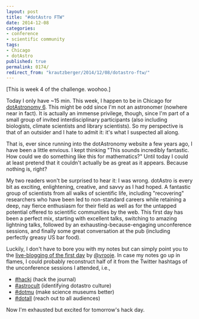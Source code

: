 ```yaml
---
layout: post
title: "#dotAstro FTW"
date: 2014-12-08
categories:
- conference
- scientific community
tags:
- Chicago
- dotAstro
published: true
permalink: 0174/
redirect_from: "krautzberger/2014/12/08/dotastro-ftw/"
---
```


[This is week 4 of the challenge. woohoo.]

Today I only have ~15 min. This week, I happen to be in Chicago for [dotAstronomy 6](http://dotAstronomy.com/six). This might be odd since I'm not an astronomer (nowhere near in fact). It is actually an immense privilege, though, since I'm part of a small group of invited interdisciplinary participants (also including biologists, climate scientists and library scientists). So my perspective is that of an outsider and I hate to admit it: it's what I suspected all along.

That is, ever since running into the dotAstronomy website a few years ago, I have been a little envious. I kept thinking "This sounds incredibly fantastic. How could we do something like this for mathematics?" Until today I could at least pretend that it couldn't actually be as great as it appears. Because nothing is, right?

My two readers won't be surprised to hear it: I was wrong. dotAstro is every bit as exciting, enlightening, creative, and savvy as I had hoped. A fantastic group of scientists from all walks of scientific life, including "recovering" researchers who have been led to non-standard careers while retaining a deep, nay fierce enthusiasm for their field as well as for the untapped potential offered to scientific communities by the web. This first day has been a perfect mix, starting with excellent talks, switching to amazing lightning talks, followed by an exhausting-because-engaging unconference sessions, and finally some great conversation at the pub (including perfectly greasy US bar food).

Luckily, I don't have to bore you with my notes but can simply point you to the [live-blogging of the first day](http://dotastronomy.com/blog/2014/12/astro-6-live-blog-day-1/) by [@vrooje](https://twitter.com/vrooje). In case my notes go up in flames, I could probably reconstruct half of it from the Twitter hashtags of the unconference sessions I attended, i.e.,

*   [#hackj](https://twitter.com/hashtag/hackj?src=hash) (hack the journal)
*   [#astrocult](https://twitter.com/hashtag/astrocult?src=hash) (identifying dotastro culture)
*   [#dotmu](https://twitter.com/hashtag/dotmuse?src=hash) (make science museums better)
*   [#dotall](https://twitter.com/hashtag/dotall?src=hash) (reach out to all audiences)

Now I'm exhausted but excited for tomorrow's hack day.
